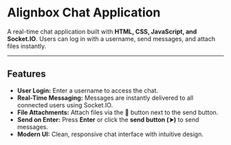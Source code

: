 # Alignbox Chat Application

A real-time chat application built with **HTML, CSS, JavaScript, and Socket.IO**. Users can log in with a username, send messages, and attach files instantly.

---

## **Features**

- **User Login:** Enter a username to access the chat.  
- **Real-Time Messaging:** Messages are instantly delivered to all connected users using Socket.IO.  
- **File Attachments:** Attach files via the 📎 button next to the send button.  
- **Send on Enter:** Press **Enter** or click the **send button (➤)** to send messages.  
- **Modern UI:** Clean, responsive chat interface with intuitive design.
